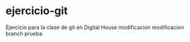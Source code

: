 # ejercicio-git
Ejercicio para la clase de git en Digital House
modificacion
modificacion branch prueba
